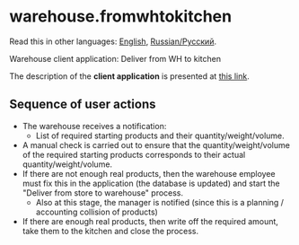 # warehouse.fromwhtokitchen

Read this in other languages: [English](warehouse.fromwhtokitchen.md), [Russian/Русский](warehouse.fromwhtokitchen.ru.md). 

Warehouse client application: Deliver from WH to kitchen

The description of the **client application** is presented at [this link](../../frontend/warehouseclient.md).

## Sequence of user actions

- The warehouse receives a notification:
    - List of required starting products and their quantity/weight/volume.
- A manual check is carried out to ensure that the quantity/weight/volume of the required starting products corresponds to their actual quantity/weight/volume.
- If there are not enough real products, then the warehouse employee must fix this in the application (the database is updated) and start the "Deliver from store to warehouse" process.
    - Also at this stage, the manager is notified (since this is a planning / accounting collision of products)
- If there are enough real products, then write off the required amount, take them to the kitchen and close the process.